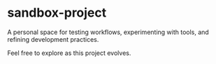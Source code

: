 # sandbox-project

A personal space for testing workflows, experimenting with tools, and refining development practices.

Feel free to explore as this project evolves.
